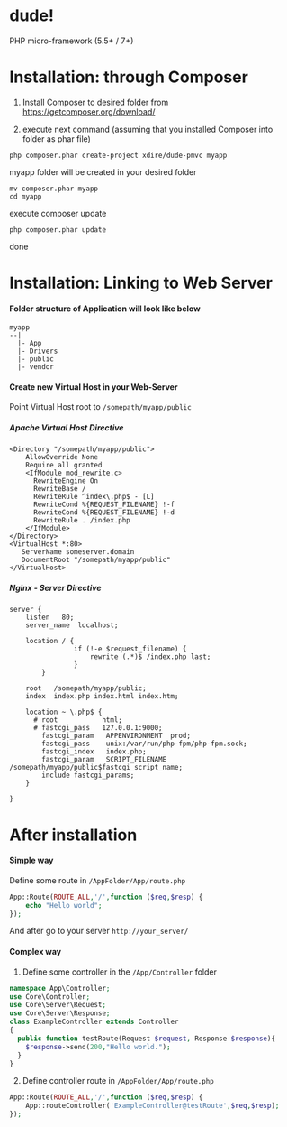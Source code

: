 # dude!
PHP micro-framework (5.5+ / 7+)

# Installation: through Composer

1) Install Composer to desired folder from https://getcomposer.org/download/

2) execute next command (assuming that you installed Composer into folder as phar file)
```text
php composer.phar create-project xdire/dude-pmvc myapp
```
myapp folder will be created in your desired folder
```text
mv composer.phar myapp
cd myapp
```
execute composer update
```text
php composer.phar update
```
done

# Installation: Linking to Web Server

#### Folder structure of Application will look like below
```text
myapp
--|
  |- App
  |- Drivers
  |- public
  |- vendor
```

#### Create new Virtual Host in your Web-Server

Point Virtual Host root to `/somepath/myapp/public`

##### Apache Virtual Host Directive
```text
<Directory "/somepath/myapp/public">
    AllowOverride None
    Require all granted
    <IfModule mod_rewrite.c>
      RewriteEngine On
      RewriteBase /
      RewriteRule ^index\.php$ - [L]
      RewriteCond %{REQUEST_FILENAME} !-f
      RewriteCond %{REQUEST_FILENAME} !-d
      RewriteRule . /index.php
    </IfModule>
</Directory>
<VirtualHost *:80>
   ServerName someserver.domain
   DocumentRoot "/somepath/myapp/public"
</VirtualHost>
```

##### Nginx - Server Directive
```text
server {
    listen	 80;
    server_name  localhost;

	location / {
                if (!-e $request_filename) {
                    rewrite (.*)$ /index.php last;
                }
        }

	root   /somepath/myapp/public;
    index  index.php index.html index.htm;

    location ~ \.php$ {
      # root           html;
      # fastcgi_pass   127.0.0.1:9000;
        fastcgi_param   APPENVIRONMENT  prod;
        fastcgi_pass    unix:/var/run/php-fpm/php-fpm.sock;
        fastcgi_index   index.php;
        fastcgi_param   SCRIPT_FILENAME /somepath/myapp/public$fastcgi_script_name;
        include fastcgi_params;
    }

}

```

# After installation
#### Simple way
Define some route in `/AppFolder/App/route.php`
```php
App::Route(ROUTE_ALL,'/',function ($req,$resp) {
    echo "Hello world";
});
```
And after go to your server `http://your_server/`

#### Complex way
1. Define some controller in the `/App/Controller` folder
```php
namespace App\Controller;
use Core\Controller;
use Core\Server\Request;
use Core\Server\Response;
class ExampleController extends Controller
{
  public function testRoute(Request $request, Response $response){
    $response->send(200,"Hello world.");
  }
}
```
2. Define controller route in `/AppFolder/App/route.php`
```php
App::Route(ROUTE_ALL,'/',function ($req,$resp) {
    App::routeController('ExampleController@testRoute',$req,$resp);
});
```
